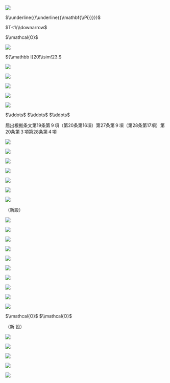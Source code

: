 ![](https://www.nta.go.jp/tmp/14024970-d92e-43b6-bbce-7b14cff2fb8e/images/928ca939d275d7cc974cb6b78fdd00fd1fd7190c18d508aeafbc8151a0aad086.jpg)

$\\underline{{\\underline{{\\mathbf{\\Pi}}}}}$

$T<1/\\downarrow$

$\\mathcal{O}$

![](https://www.nta.go.jp/tmp/14024970-d92e-43b6-bbce-7b14cff2fb8e/images/b2c9e8ec8c19e9cd2c20025a608ce142c2d324a8b10eda49b2d8796b504e12dc.jpg)

${\\mathbb I}20!\\sim!23.$

![](https://www.nta.go.jp/tmp/14024970-d92e-43b6-bbce-7b14cff2fb8e/images/2cb7f5718e886f146922452f3a3d777347418f24be5205fe81660d7c24d35be9.jpg)

![](https://www.nta.go.jp/tmp/14024970-d92e-43b6-bbce-7b14cff2fb8e/images/eb33b95fe71273a1aee9e8446535d94bf8e19bd7fcb2e8e5af16a3380001ae56.jpg)

![](https://www.nta.go.jp/tmp/14024970-d92e-43b6-bbce-7b14cff2fb8e/images/74288de6e403a6929f1e21fa24b302b949191197625d9ecd1d1b95e7da16176e.jpg)

![](https://www.nta.go.jp/tmp/14024970-d92e-43b6-bbce-7b14cff2fb8e/images/34c8c20f64db153f64cea8bc5912febf0065d64f8b7fb3d2e394f0105201d88d.jpg)

![](https://www.nta.go.jp/tmp/14024970-d92e-43b6-bbce-7b14cff2fb8e/images/24d1bdd9c0f835cc97c7cc886345d986b2309808a48cdc60daeefce762d940b7.jpg)

$\\ddots$ $\\ddots$ $\\ddots$

届出根拠条文第19条第９項（第20条第16項）第27条第９項（第28条第17項）第20条第３項第28条第４項

![](https://www.nta.go.jp/tmp/14024970-d92e-43b6-bbce-7b14cff2fb8e/images/32f468f63a672781b137b9998f45316671e8d9b043b83ab653e692a11eec4dce.jpg)

![](https://www.nta.go.jp/tmp/14024970-d92e-43b6-bbce-7b14cff2fb8e/images/a1ad7785c5a432b9fda977c2af120231bd6492314dba440f56f6cd1de625b434.jpg)

![](https://www.nta.go.jp/tmp/14024970-d92e-43b6-bbce-7b14cff2fb8e/images/176e0be9d1cf34ac8f5f25c0e1d671792aa86ec081aebbf39e708068310b739c.jpg)

![](https://www.nta.go.jp/tmp/14024970-d92e-43b6-bbce-7b14cff2fb8e/images/6061d05adb972e7a56f24eb03e73da882af052e5932d7c44537388cfa5246108.jpg)

![](https://www.nta.go.jp/tmp/14024970-d92e-43b6-bbce-7b14cff2fb8e/images/5edd50be33915cb0b7b68d9802c8e0707e170e6fdd7713504ce79ff29ab6e182.jpg)

![](https://www.nta.go.jp/tmp/14024970-d92e-43b6-bbce-7b14cff2fb8e/images/c2193291e0f00e8c30520a898417c963c0d73b9a5037835cd1debc857dcf3824.jpg)

![](https://www.nta.go.jp/tmp/14024970-d92e-43b6-bbce-7b14cff2fb8e/images/7f16c56596b525f97e1231197ec726e045a6a9af764d247e5e5593a1913f461f.jpg)

（新設）

![](https://www.nta.go.jp/tmp/14024970-d92e-43b6-bbce-7b14cff2fb8e/images/cfc5b6f82c311a674b3cf4561b3b8cb7879c8cd954d6499fad8fec62ae77242b.jpg)

![](https://www.nta.go.jp/tmp/14024970-d92e-43b6-bbce-7b14cff2fb8e/images/012e232fbc4feaee1c4acc264005f8de1cd89615247d93b9de7bd8ef99aa85af.jpg)

![](https://www.nta.go.jp/tmp/14024970-d92e-43b6-bbce-7b14cff2fb8e/images/813ea35df5890131ecfcf430483cecc19edff7245ccc07fb74cf94e9f144f06f.jpg)

![](https://www.nta.go.jp/tmp/14024970-d92e-43b6-bbce-7b14cff2fb8e/images/8c326199ead08c54563cd6a6c7b06de31fa89ba3abc5596364c087ad95fc5db8.jpg)

![](https://www.nta.go.jp/tmp/14024970-d92e-43b6-bbce-7b14cff2fb8e/images/e75a1163b69938a770170e59a6c561b8f4a88a4244a941826362ff165c39400d.jpg)

![](https://www.nta.go.jp/tmp/14024970-d92e-43b6-bbce-7b14cff2fb8e/images/ad62fb7586dad0e3889b0c480ac05ee5fec96ad89ba99767295063c85804cf70.jpg)

![](https://www.nta.go.jp/tmp/14024970-d92e-43b6-bbce-7b14cff2fb8e/images/5fe9dbe45dbe78553f33951e653254434aafddc4071b34890e3a881fde68bf81.jpg)

![](https://www.nta.go.jp/tmp/14024970-d92e-43b6-bbce-7b14cff2fb8e/images/750a21224ddea4c8033bd7bb9ffa8ab163c26fe1d9dc12b194b4c01f855ceb13.jpg)

![](https://www.nta.go.jp/tmp/14024970-d92e-43b6-bbce-7b14cff2fb8e/images/5fb9b290c5640c4364e091cf7bd3261e57e7002179e2daf64fda3a952bf44888.jpg)

![](https://www.nta.go.jp/tmp/14024970-d92e-43b6-bbce-7b14cff2fb8e/images/d1bfbd201f668ee8daa6f8c06b17ab5c7e7a2a22cc4a2f60ef442e275ae0aa27.jpg)

$\\mathcal{O}$ $\\mathcal{O}$

（新 設）

![](https://www.nta.go.jp/tmp/14024970-d92e-43b6-bbce-7b14cff2fb8e/images/317c4a2923384f2ab1fe08343eadd3fd1ab1e863ab9e3e4f9f9014e1e5b179a1.jpg)

![](https://www.nta.go.jp/tmp/14024970-d92e-43b6-bbce-7b14cff2fb8e/images/395d1cb56d529023e5d1153db2889cf025df89719752885477ab04c0f8fd463e.jpg)

![](https://www.nta.go.jp/tmp/14024970-d92e-43b6-bbce-7b14cff2fb8e/images/7a742f67a2fa6811eecd2d59f5b4fec9a8a49358bbbec89c0aa85007ebbe7319.jpg)

![](https://www.nta.go.jp/tmp/14024970-d92e-43b6-bbce-7b14cff2fb8e/images/6f7ea1043fa10fe7f7a975c70c7bdc218a09ed17fad336fbf27c396476ba86df.jpg)

![](https://www.nta.go.jp/tmp/14024970-d92e-43b6-bbce-7b14cff2fb8e/images/15316004851ee8cfb58df63e977df121a9fdf3f419e76220f32c070840223396.jpg)